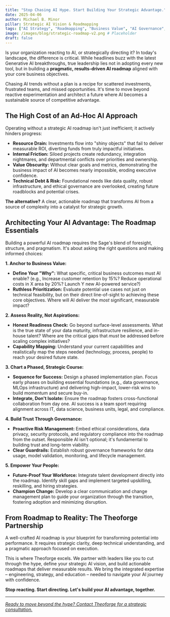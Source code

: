 ```yaml
---
title: "Stop Chasing AI Hype. Start Building Your Strategic Advantage."
date: 2025-04-06
author: Michael B. Minor
pillar: Strategic AI Vision & Roadmapping
tags: ["AI Strategy", "Roadmapping", "Business Value", "AI Governance", "Competitive Advantage", "Leadership"]
image: /images/blog/strategic-roadmap-v2.png # Placeholder
draft: false
---
```


Is your organization reacting to AI, or strategically directing it? In today's landscape, the difference is critical. While headlines buzz with the latest Generative AI breakthroughs, true leadership lies not in adopting every new tool, but in building a **pragmatic, results-driven AI roadmap** aligned with your core business objectives.

Chasing AI trends without a plan is a recipe for scattered investments, frustrated teams, and missed opportunities. It's time to move beyond reactive experimentation and architect a future where AI becomes a sustainable source of competitive advantage.

## The High Cost of an Ad-Hoc AI Approach

Operating without a strategic AI roadmap isn't just inefficient; it actively hinders progress:

*   **Resource Drain:** Investments flow into "shiny objects" that fail to deliver measurable ROI, diverting funds from truly impactful initiatives.
*   **Internal Friction:** Siloed projects create redundancy, integration nightmares, and departmental conflicts over priorities and ownership.
*   **Value Obscurity:** Without clear goals and metrics, demonstrating the business impact of AI becomes nearly impossible, eroding executive confidence.
*   **Technical Debt & Risk:** Foundational needs like data quality, robust infrastructure, and ethical governance are overlooked, creating future roadblocks and potential crises.

**The alternative?** A clear, actionable roadmap that transforms AI from a source of complexity into a catalyst for strategic growth.

## Architecting Your AI Advantage: The Roadmap Essentials

Building a powerful AI roadmap requires the Sage's blend of foresight, structure, and pragmatism. It's about asking the right questions and making informed choices:

**1. Anchor to Business Value:**
*   **Define Your "Why":** What specific, critical business outcomes must AI enable? (e.g., Increase customer retention by 15%? Reduce operational costs in X area by 20%? Launch Y new AI-powered service?)
*   **Ruthless Prioritization:** Evaluate potential use cases not just on technical feasibility, but on their direct line-of-sight to achieving these core objectives. Where will AI deliver the *most* significant, measurable impact?

**2. Assess Reality, Not Aspirations:**
*   **Honest Readiness Check:** Go beyond surface-level assessments. What is the true state of your data maturity, infrastructure resilience, and in-house talent? Where are the critical gaps that *must* be addressed before scaling complex initiatives?
*   **Capability Mapping:** Understand your current capabilities and realistically map the steps needed (technology, process, people) to reach your desired future state.

**3. Chart a Phased, Strategic Course:**
*   **Sequence for Success:** Design a phased implementation plan. Focus early phases on building essential foundations (e.g., data governance, MLOps infrastructure) and delivering high-impact, lower-risk wins to build momentum and secure buy-in.
*   **Integrate, Don't Isolate:** Ensure the roadmap fosters cross-functional collaboration from day one. AI success is a team sport requiring alignment across IT, data science, business units, legal, and compliance.

**4. Build Trust Through Governance:**
*   **Proactive Risk Management:** Embed ethical considerations, data privacy, security protocols, and regulatory compliance into the roadmap from the outset. Responsible AI isn't optional; it's fundamental to building trust and long-term viability.
*   **Clear Guardrails:** Establish robust governance frameworks for data usage, model validation, monitoring, and lifecycle management.

**5. Empower Your People:**
*   **Future-Proof Your Workforce:** Integrate talent development directly into the roadmap. Identify skill gaps and implement targeted upskilling, reskilling, and hiring strategies.
*   **Champion Change:** Develop a clear communication and change management plan to guide your organization through the transition, fostering adoption and minimizing disruption.

## From Roadmap to Reality: The Theoforge Partnership

A well-crafted AI roadmap is your blueprint for transforming potential into performance. It requires strategic clarity, deep technical understanding, and a pragmatic approach focused on execution.

This is where Theoforge excels. We partner with leaders like you to cut through the hype, define your strategic AI vision, and build actionable roadmaps that deliver measurable results. We bring the integrated expertise – engineering, strategy, and education – needed to navigate your AI journey with confidence.

**Stop reacting. Start directing. Let's build your AI advantage, together.**

---

*[Ready to move beyond the hype? Contact Theoforge for a strategic consultation.](/contact)*
